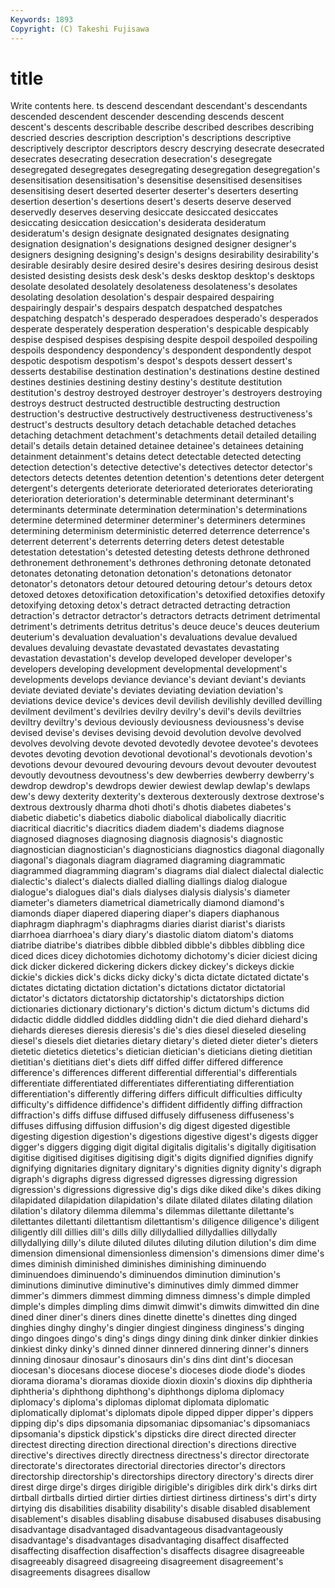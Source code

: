 ```yaml
---
Keywords: 1893 
Copyright: (C) Takeshi Fujisawa
---
```


# title

Write contents here.
ts descend descendant descendant's descendants descended descendent
descender descending descends descent descent's descents describable describe described describes
describing descried descries description description's descriptions descriptive descriptively descriptor descriptors
descry descrying desecrate desecrated desecrates desecrating desecration desecration's desegregate desegregated
desegregates desegregating desegregation desegregation's desensitisation desensitisation's desensitise desensitised desensitises desensitising
desert deserted deserter deserter's deserters deserting desertion desertion's desertions desert's
deserts deserve deserved deservedly deserves deserving desiccate desiccated desiccates desiccating
desiccation desiccation's desiderata desideratum desideratum's design designate designated designates designating
designation designation's designations designed designer designer's designers designing designing's design's
designs desirability desirability's desirable desirably desire desired desire's desires desiring
desirous desist desisted desisting desists desk desk's desks desktop desktop's
desktops desolate desolated desolately desolateness desolateness's desolates desolating desolation desolation's
despair despaired despairing despairingly despair's despairs despatch despatched despatches despatching
despatch's desperado desperadoes desperado's desperados desperate desperately desperation desperation's despicable
despicably despise despised despises despising despite despoil despoiled despoiling despoils
despondency despondency's despondent despondently despot despotic despotism despotism's despot's despots
dessert dessert's desserts destabilise destination destination's destinations destine destined destines
destinies destining destiny destiny's destitute destitution destitution's destroy destroyed destroyer
destroyer's destroyers destroying destroys destruct destructed destructible destructing destruction destruction's
destructive destructively destructiveness destructiveness's destruct's destructs desultory detach detachable detached
detaches detaching detachment detachment's detachments detail detailed detailing detail's details
detain detained detainee detainee's detainees detaining detainment detainment's detains detect
detectable detected detecting detection detection's detective detective's detectives detector detector's
detectors detects detentes detention detention's detentions deter detergent detergent's detergents
deteriorate deteriorated deteriorates deteriorating deterioration deterioration's determinable determinant determinant's determinants
determinate determination determination's determinations determine determined determiner determiner's determiners determines
determining determinism deterministic deterred deterrence deterrence's deterrent deterrent's deterrents deterring
deters detest detestable detestation detestation's detested detesting detests dethrone dethroned
dethronement dethronement's dethrones dethroning detonate detonated detonates detonating detonation detonation's
detonations detonator detonator's detonators detour detoured detouring detour's detours detox
detoxed detoxes detoxification detoxification's detoxified detoxifies detoxify detoxifying detoxing detox's
detract detracted detracting detraction detraction's detractor detractor's detractors detracts detriment
detrimental detriment's detriments detritus detritus's deuce deuce's deuces deuterium deuterium's
devaluation devaluation's devaluations devalue devalued devalues devaluing devastate devastated devastates
devastating devastation devastation's develop developed developer developer's developers developing development
developmental development's developments develops deviance deviance's deviant deviant's deviants deviate
deviated deviate's deviates deviating deviation deviation's deviations device device's devices
devil devilish devilishly devilled devilling devilment devilment's devilries devilry devilry's
devil's devils deviltries deviltry deviltry's devious deviously deviousness deviousness's devise
devised devise's devises devising devoid devolution devolve devolved devolves devolving
devote devoted devotedly devotee devotee's devotees devotes devoting devotion devotional
devotional's devotionals devotion's devotions devour devoured devouring devours devout devouter
devoutest devoutly devoutness devoutness's dew dewberries dewberry dewberry's dewdrop dewdrop's
dewdrops dewier dewiest dewlap dewlap's dewlaps dew's dewy dexterity dexterity's
dexterous dexterously dextrose dextrose's dextrous dextrously dharma dhoti dhoti's dhotis
diabetes diabetes's diabetic diabetic's diabetics diabolic diabolical diabolically diacritic diacritical
diacritic's diacritics diadem diadem's diadems diagnose diagnosed diagnoses diagnosing diagnosis
diagnosis's diagnostic diagnostician diagnostician's diagnosticians diagnostics diagonal diagonally diagonal's diagonals
diagram diagramed diagraming diagrammatic diagrammed diagramming diagram's diagrams dial dialect
dialectal dialectic dialectic's dialect's dialects dialled dialling diallings dialog dialogue
dialogue's dialogues dial's dials dialyses dialysis dialysis's diameter diameter's diameters
diametrical diametrically diamond diamond's diamonds diaper diapered diapering diaper's diapers
diaphanous diaphragm diaphragm's diaphragms diaries diarist diarist's diarists diarrhoea diarrhoea's
diary diary's diastolic diatom diatom's diatoms diatribe diatribe's diatribes dibble
dibbled dibble's dibbles dibbling dice diced dices dicey dichotomies dichotomy
dichotomy's dicier diciest dicing dick dicker dickered dickering dickers dickey
dickey's dickeys dickie dickie's dickies dick's dicks dicky dicky's dicta
dictate dictated dictate's dictates dictating dictation dictation's dictations dictator dictatorial
dictator's dictators dictatorship dictatorship's dictatorships diction dictionaries dictionary dictionary's diction's
dictum dictum's dictums did didactic diddle diddled diddles diddling didn't
die died diehard diehard's diehards diereses dieresis dieresis's die's dies
diesel dieseled dieseling diesel's diesels diet dietaries dietary dietary's dieted
dieter dieter's dieters dietetic dietetics dietetics's dietician dietician's dieticians dieting
dietitian dietitian's dietitians diet's diets diff diffed differ differed difference
difference's differences different differential differential's differentials differentiate differentiated differentiates differentiating
differentiation differentiation's differently differing differs difficult difficulties difficulty difficulty's diffidence
diffidence's diffident diffidently diffing diffraction diffraction's diffs diffuse diffused diffusely
diffuseness diffuseness's diffuses diffusing diffusion diffusion's dig digest digested digestible
digesting digestion digestion's digestions digestive digest's digests digger digger's diggers
digging digit digital digitalis digitalis's digitally digitisation digitise digitised digitises
digitising digit's digits dignified dignifies dignify dignifying dignitaries dignitary dignitary's
dignities dignity dignity's digraph digraph's digraphs digress digressed digresses digressing
digression digression's digressions digressive dig's digs dike diked dike's dikes
diking dilapidated dilapidation dilapidation's dilate dilated dilates dilating dilation dilation's
dilatory dilemma dilemma's dilemmas dilettante dilettante's dilettantes dilettanti dilettantism dilettantism's
diligence diligence's diligent diligently dill dillies dill's dills dilly dillydallied
dillydallies dillydally dillydallying dilly's dilute diluted dilutes diluting dilution dilution's
dim dime dimension dimensional dimensionless dimension's dimensions dimer dime's dimes
diminish diminished diminishes diminishing diminuendo diminuendoes diminuendo's diminuendos diminution diminution's
diminutions diminutive diminutive's diminutives dimly dimmed dimmer dimmer's dimmers dimmest
dimming dimness dimness's dimple dimpled dimple's dimples dimpling dims dimwit
dimwit's dimwits dimwitted din dine dined diner diner's diners dines
dinette dinette's dinettes ding dinged dinghies dinghy dinghy's dingier dingiest
dinginess dinginess's dinging dingo dingoes dingo's ding's dings dingy dining
dink dinker dinkier dinkies dinkiest dinky dinky's dinned dinner dinnered
dinnering dinner's dinners dinning dinosaur dinosaur's dinosaurs din's dins dint
dint's diocesan diocesan's diocesans diocese diocese's dioceses diode diode's diodes
diorama diorama's dioramas dioxide dioxin dioxin's dioxins dip diphtheria diphtheria's
diphthong diphthong's diphthongs diploma diplomacy diplomacy's diploma's diplomas diplomat diplomata
diplomatic diplomatically diplomat's diplomats dipole dipped dipper dipper's dippers dipping
dip's dips dipsomania dipsomaniac dipsomaniac's dipsomaniacs dipsomania's dipstick dipstick's dipsticks
dire direct directed directer directest directing direction directional direction's directions
directive directive's directives directly directness directness's director directorate directorate's directorates
directorial directories director's directors directorship directorship's directorships directory directory's directs
direr direst dirge dirge's dirges dirigible dirigible's dirigibles dirk dirk's
dirks dirt dirtball dirtballs dirtied dirtier dirties dirtiest dirtiness dirtiness's
dirt's dirty dirtying dis disabilities disability disability's disable disabled disablement
disablement's disables disabling disabuse disabused disabuses disabusing disadvantage disadvantaged disadvantageous
disadvantageously disadvantage's disadvantages disadvantaging disaffect disaffected disaffecting disaffection disaffection's disaffects
disagree disagreeable disagreeably disagreed disagreeing disagreement disagreement's disagreements disagrees disallow
